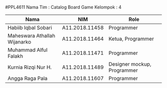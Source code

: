 #PPL4611
Nama Tim : Catalog Board Game 
Kelompok : 4


| Nama                         | NIM            | Role                        |
|------------------------------|----------------|-----------------------------|
| Habiib Iqbal Sobari          | A11.2018.11458 | Programmer                  |
| Maheswara Athallah Wijanarko | A11.2018.11464 | Ketua, Programmer           |
| Muhammad Alful Falakh        | A11.2018.11471 | Programmer                  |
| Kurnia Rizqi Nur H.          | A11.2018.11489 | Designer mockup, Programmer |
| Angga Raga Pala              | A11.2018.11607 | Programmer                  |


